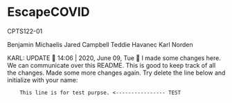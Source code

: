 # EscapeCOVID

CPTS122-01

Benjamin Michaelis
Jared Campbell
Teddie Havanec
Karl Norden

KARL: UPDATE 🚀 14:06 | 2020, June 09, Tue 🚀
    I made some changes here. We can communicate over this README. This is good to keep track of all the changes.
    Made some more changes again.
    Try delete the line below and initialize with your name:

        This line is for test purpse. <---------------- TEST